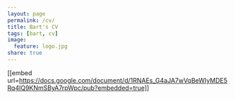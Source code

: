 ```yaml
---
layout: page
permalink: /cv/
title: Bart's CV
tags: [bart, cv]
image:
  feature: logo.jpg
share: true
---
```


[[embed url=https://docs.google.com/document/d/1RNAEs_G4aJA7wVqBeWIyMDE5Rq4IQ9KNmSByA7rpWpc/pub?embedded=true]]